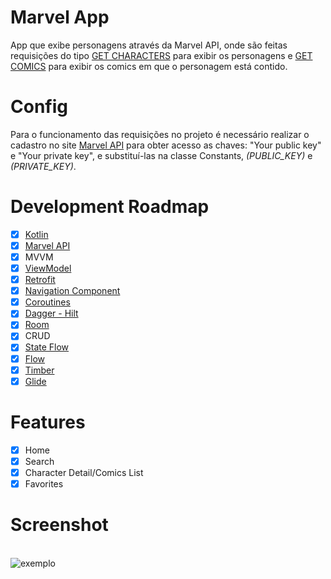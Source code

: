 # Marvel App
App que exibe personagens através da Marvel API, onde são feitas requisições do tipo [GET CHARACTERS](https://gateway.marvel.com/v1/public/characters/) para exibir os personagens e [GET COMICS](https://gateway.marvel.com/v1/public/characters/{characterId}/comics/) 
para exibir os comics em que o personagem está contido.

# Config
Para o funcionamento das requisições no projeto é necessário realizar o cadastro no site [Marvel API](https://developer.marvel.com) para obter acesso as chaves: "Your public key" e "Your private key", e substituí-las na classe Constants, _(PUBLIC_KEY)_ e _(PRIVATE_KEY)_.

# Development Roadmap
- [x] [Kotlin](https://kotlinlang.org)
- [x] [Marvel API](https://developer.marvel.com)
- [x] MVVM
- [x] [ViewModel](https://developer.android.com/topic/libraries/architecture/viewmodel?authuser=1)
- [x] [Retrofit](https://square.github.io/retrofit/)
- [x] [Navigation Component](https://developer.android.com/guide/navigation/navigation-getting-started)
- [x] [Coroutines](https://developer.android.com/topic/libraries/architecture/coroutines?hl=pt-br)
- [x] [Dagger - Hilt](https://developer.android.com/training/dependency-injection/hilt-android?hl=pt-br) 
- [x] [Room](https://developer.android.com/jetpack/androidx/releases/room?hl=pt-br)
- [x] CRUD
- [x] [State Flow](https://developer.android.com/kotlin/flow/stateflow-and-sharedflow#stateflow)
- [x] [Flow](https://developer.android.com/kotlin/flow?hl=pt-br)
- [x] [Timber](https://github.com/JakeWharton/timber)
- [x] [Glide](https://github.com/bumptech/glide)

# Features
- [x] Home
- [x] Search
- [x] Character Detail/Comics List
- [x] Favorites

# Screenshot
<br>![exemplo](https://media3.giphy.com/media/Js3taw30ZXrufAOhbx/giphy.gif?cid=790b761170bcfae8c899d548620f1e09f111875b1a48ba13&rid=giphy.gif&ct=g)
